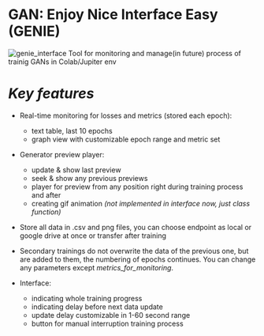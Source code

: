 # GAN: Enjoy Nice Interface Easy (GENIE)
![genie_interface](https://user-images.githubusercontent.com/105862211/173179551-0617b592-570c-4b79-bcee-25f66a1962d9.png)
Tool for monitoring and manage(in future) process of trainig GANs in Colab/Jupiter env

# *Key features*
- Real-time monitoring for losses and metrics (stored each epoch):
  - text table, last 10 epochs
  - graph view with customizable epoch range and metric set

- Generator preview player:
  - update & show last preview
  - seek & show any previous previews
  - player for preview from any position right during training process and after
  - creating gif animation *(not implemented in interface now, just class function)*

- Store all data in .csv and png files, you can choose endpoint as local or google drive at once or transfer after training

- Secondary trainings do not overwrite the data of the previous one, but are added to them, the numbering of epochs continues. You can change any parameters except *metrics_for_monitoring*.

- Interface:
  - indicating whole training progress
  - indicating delay before next data update
  - update delay customizable in 1-60 second range
  - button for manual interruption training process
